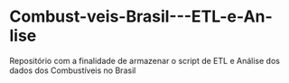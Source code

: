 # Combust-veis-Brasil---ETL-e-An-lise
Repositório com a finalidade de armazenar o script de ETL e Análise dos dados dos Combustíveis no Brasil
